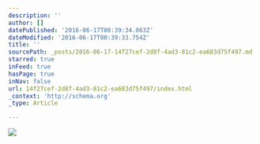 ```yaml
---
description: ''
author: []
datePublished: '2016-06-17T00:39:34.063Z'
dateModified: '2016-06-17T00:39:33.754Z'
title: ''
sourcePath: _posts/2016-06-17-14f27cef-2d8f-4ad3-81c2-ea683d75f497.md
starred: true
inFeed: true
hasPage: true
inNav: false
url: 14f27cef-2d8f-4ad3-81c2-ea683d75f497/index.html
_context: 'http://schema.org'
_type: Article

---
```

![](https://the-grid-user-content.s3-us-west-2.amazonaws.com/200547bf-7d96-4b96-9d56-2e84be2af440.png)